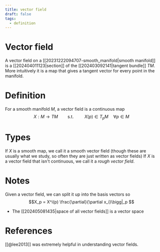 ```yaml
---
title: vector field
draft: false
tags:
  - definition
---
```

# Vector field
A vector field on a [[20231222094707-smooth_manifold|smooth manifold]] is a [[202404011123|section]] of the [[202403092141|tangent bundle]] $TM$. 
More intuitively it is a map that gives a tangent vector for every point in the manifold. 

# Definition
For a smooth manifold $M$, a vector field is a continuous map 
$$X: M \longrightarrow TM \qquad \text{s.t. } \qquad X(p) \in T_pM \quad \forall p \in M$$
# Types
If $X$ is a smooth map, we call it a smooth vector field (though these are usually what we study, so often they are just written as vector fields)
If $X$ is a vector field that isn't continuous, we call it a *rough vector field*. 

# Notes
Given a vector field, we can split it up into the basis vectors so
$$X_p = X^i(p) \frac{\partial}{\partial x_i}\bigg|_p $$
- The [[202405081435|space of all vector fields]] is a vector space

# References
[[@lee2013]] was extremely helpful in understanding vector fields. 